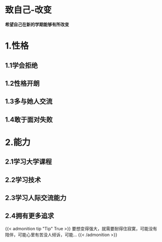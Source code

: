 # 致自己-改变

**希望自己在新的学期能够有所改变**

<!----more---->

# 1.性格
  ## 1.1学会拒绝
  ## 1.2性格开朗
  ## 1.3多与她人交流
  ## 1.4敢于面对失败

# 2.能力
  ## 2.1学习大学课程
  ## 2.2学习技术
  ## 2.3学习人际交流能力
  ## 2.4拥有更多追求

{{< admonition tip "Tip" True >}}
要想变得强大，就需要耐得住寂寞，可能没有陪伴，可能心里有苦没人倾诉，可能...
{{< /admonition >}}
